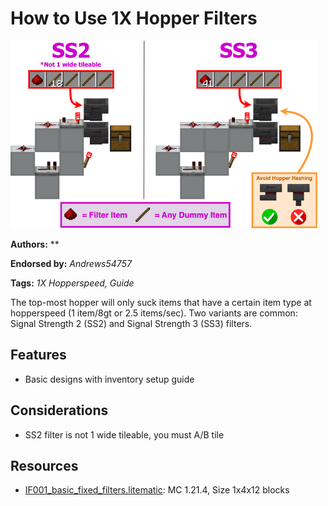 # How to Use 1X Hopper Filters
<img alt="filters.png" src="images/filters.png?raw=1" height="300px">

**Authors:** **

**Endorsed by:** *Andrews54757*

**Tags:** *1X Hopperspeed, Guide*

The top-most hopper will only suck items that have a certain item type at hopperspeed (1 item/8gt or 2.5 items/sec). Two variants are common: Signal Strength 2 (SS2) and Signal Strength 3 (SS3) filters.

## Features
- Basic designs with inventory setup guide

## Considerations
- SS2 filter is not 1 wide tileable, you must A/B tile

## Resources
- [IF001_basic_fixed_filters.litematic](attachments/IF001_basic_fixed_filters.litematic): MC 1.21.4, Size 1x4x12 blocks
